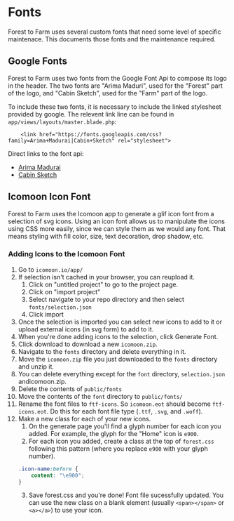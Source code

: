 # Fonts

Forest to Farm uses several custom fonts that need some level of specific
maintenace.  This documents those fonts and the maintenance required.

## Google Fonts

Forest to Farm uses two fonts from the Google Font Api to compose its logo in
the header.  The two fonts are "Arima Maduri", used for the "Forest" part of
the logo, and "Cabin Sketch", used for the "Farm" part of the logo.

To include these two fonts, it is necessary to include the linked stylesheet
provided by google.  The relevent link line can be found 
in  ``app/views/layouts/master.blade.php``:

```
    <link href="https://fonts.googleapis.com/css?family=Arima+Madurai|Cabin+Sketch" rel="stylesheet">
```

Direct links to the font api:
- [Arima Madurai](https://fonts.google.com/specimen/Arima+Madurai)
- [Cabin Sketch](https://fonts.google.com/specimen/Cabin+Sketch)

## Icomoon Icon Font

Forest to Farm uses the Icomoon app to generate a glif icon font from a
selection of svg icons.  Using an icon font allows us to manipulate the icons
using CSS more easily, since we can style them as we would any font.  That
means styling with fill color, size, text decoration, drop shadow, etc.

### Adding Icons to the Icomoon Font

1. Go to ``icomoon.io/app/``
2. If selection isn't cached in your browser, you can reupload it.  
    1. Click on "untitled project" to go to the project page.  
    2. Click on "import project"
    3. Select navigate to your repo directory and then select ``fonts/selection.json``
    4. Click import
3. Once the selection is imported you can select new icons to add to it or upload external icons (in svg form) to add to it.
4. When you're done adding icons to the selection, click Generate Font.
5. Click download to download a new ``icomoon.zip``.
6. Navigate to the ``fonts`` directory and delete everything in it.
7. Move the ``icomoon.zip`` file you just downloaded to the ``fonts`` directory and unzip it.  
8. You can delete everything except for the ``font`` directory, ``selection.json`` andicomoon.zip.
9. Delete the contents of ``public/fonts``
10. Move the contents of the ``font`` directory to ``public/fonts/``
11. Rename the font files to ``ftf-icons``.  So ``icomoon.eot`` should become ``ftf-icons.eot``.  Do this for each font file type (``.ttf``, ``.svg``, and  ``.woff``).
12. Make a new class for each of your new icons.  
    1. On the generate page you'll find a glyph number for each icon you added.  For example, the glyph for the "Home" icon is ``e900``.  
    2. For each icon you added, create a class at the top of ``forest.css`` following this pattern (where you replace ``e900`` with your glyph number).
    ```css
    .icon-name:before {
        content: "\e900";
    }
    ```
    3. Save forest.css and you're done!  Font file sucessfully updated.  You can use the new class on a blank element (usually ``<span></span>`` or ``<a></a>``) to use your icon.

